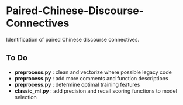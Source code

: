 # Paired-Chinese-Discourse-Connectives
Identification of paired Chinese discourse connectives.


## To Do

* **preprocess.py** : clean and vectorize where possible legacy code
* **preprocess.py** : add more comments and function descriptions
* **preprocess.py** : determine optimal training features
* **classic_ml.py** : add precision and recall scoring functions to model selection
